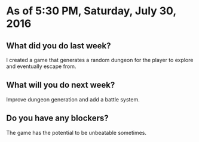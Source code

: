 # As of 5:30 PM, Saturday, July 30, 2016

## What did you do last week?

I created a game that generates a random dungeon for the player to explore and eventually escape from.

## What will you do next week?

Improve dungeon generation and add a battle system.

## Do you have any blockers?

The game has the potential to be unbeatable sometimes.

